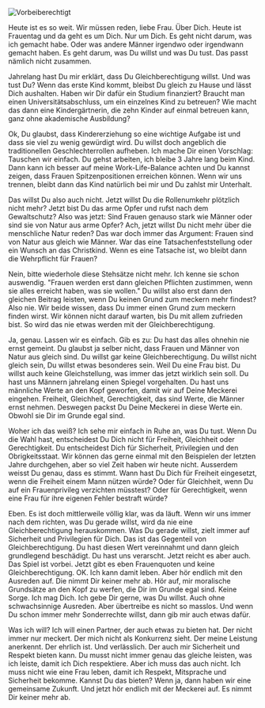 ![Vorbeiberechtigt](http://res.cloudinary.com/ontore/image/upload/v1457428504/Emma-Watson-Bling-Ring-12_ccgve2.jpg)

Heute ist es so weit. Wir müssen reden, liebe Frau. Über Dich. Heute ist Frauentag und da geht es um Dich. Nur um Dich. Es geht nicht darum, was ich gemacht habe. Oder was andere Männer irgendwo oder irgendwann gemacht haben. Es geht darum, was Du willst und was Du tust. Das passt nämlich nicht zusammen.

Jahrelang hast Du mir erklärt, dass Du Gleichberechtigung willst. Und was tust Du? Wenn das erste Kind kommt, bleibst Du gleich zu Hause und lässt Dich aushalten. Haben wir Dir dafür ein Studium finanziert? Braucht man einen Universitätsabschluss, um ein einzelnes Kind zu betreuen? Wie macht das dann eine Kindergärtnerin, die zehn Kinder auf einmal betreuen kann, ganz ohne akademische Ausbildung?

Ok, Du glaubst, dass Kindererziehung so eine wichtige Aufgabe ist und dass sie viel zu wenig gewürdigt wird. Du willst doch angeblich die traditionellen Geschlechterrollen  aufheben. Ich mache Dir einen Vorschlag: Tauschen wir einfach. Du gehst arbeiten, ich bleibe 3 Jahre lang beim Kind. Dann kann ich besser auf meine Work-Life-Balance achten und Du kannst zeigen, dass Frauen Spitzenpositionen erreichen können. Wenn wir uns trennen, bleibt dann das Kind natürlich bei mir und Du zahlst mir Unterhalt.

Das willst Du also auch nicht. Jetzt willst Du die Rollenumkehr plötzlich nicht mehr? Jetzt bist Du das arme Opfer und rufst nach dem Gewaltschutz? Also was jetzt: Sind Frauen genauso stark wie Männer oder sind sie von Natur aus arme Opfer? Ach, jetzt willst Du nicht mehr über die menschliche Natur reden? Das war doch immer das Argument: Frauen sind von Natur aus gleich wie Männer. War das eine Tatsachenfeststellung oder ein Wunsch an das Christkind. Wenn es eine Tatsache ist, wo bleibt dann die Wehrpflicht für Frauen?

Nein, bitte wiederhole diese Stehsätze nicht mehr. Ich kenne sie schon auswendig. "Frauen werden erst dann gleichen Pflichten zustimmen, wenn sie alles erreicht haben, was sie wollen." Du willst also erst dann den gleichen Beitrag leisten, wenn Du keinen Grund zum meckern mehr findest? Also nie. Wir beide wissen, dass Du immer einen Grund zum meckern finden wirst. Wir können nicht darauf warten, bis Du mit allem zufrieden bist. So wird das nie etwas werden mit der Gleichberechtigung.

Ja, genau. Lassen wir es einfach. Gib es zu: Du hast das alles ohnehin nie ernst gemeint. Du glaubst ja selber nicht, dass Frauen und Männer von Natur aus gleich sind. Du willst gar keine Gleichberechtigung. Du willst nicht gleich sein, Du willst etwas besonderes sein. Weil Du eine Frau bist. Du willst auch keine Gleichstellung, was immer das jetzt wirklich sein soll. Du hast uns Männern jahrelang einen Spiegel vorgehalten. Du hast uns männliche Werte an den Kopf geworfen, damit wir auf Deine Meckerei eingehen. Freiheit, Gleichheit, Gerechtigkeit, das sind Werte, die Männer ernst nehmen. Deswegen packst Du Deine Meckerei in diese Werte ein. Obwohl sie Dir im Grunde egal sind.

Woher ich das weiß? Ich sehe mir einfach in Ruhe an, was Du tust. Wenn Du die Wahl hast, entscheidest Du Dich nicht für Freiheit, Gleichheit oder Gerechtigkeit. Du entscheidest Dich für Sicherheit, Privilegien und den Obrigkeitsstaat. Wir können das gerne einmal mit den Beispielen der letzten Jahre durchgehen, aber so viel Zeit haben wir heute nicht. Ausserdem weisst Du genau, dass es stimmt. Wann hast Du Dich für Freiheit eingesetzt, wenn die Freiheit einem Mann nützen würde? Oder für Gleichheit, wenn Du auf ein Frauenprivileg verzichten müsstest? Oder für Gerechtigkeit, wenn eine Frau für ihre eigenen Fehler bestraft würde?

Eben. Es ist doch mittlerweile völlig klar, was da läuft. Wenn wir uns immer nach dem richten, was Du gerade willst, wird da nie eine Gleichberechtigung herauskommen. Was Du gerade willst, zielt immer auf Sicherheit und Privilegien für Dich. Das ist das Gegenteil von Gleichberechtigung. Du hast diesen Wert vereinnahmt und dann gleich grundlegend beschädigt. Du hast uns verarscht. Jetzt reicht es aber auch. Das Spiel ist vorbei. Jetzt gibt es eben Frauenquoten und keine Gleichberechtigung. OK. Ich kann damit leben. Aber hör endlich mit den Ausreden auf. Die nimmt Dir keiner mehr ab. Hör auf, mir moralische Grundsätze an den Kopf zu werfen, die Dir im Grunde egal sind. Keine Sorge. Ich mag Dich. Ich gebe Dir gerne, was Du willst. Auch ohne schwachsinnige Ausreden. Aber übertreibe es nicht so masslos. Und wenn Du schon immer mehr Sonderrechte willst, dann gib mir auch etwas dafür.

Was ich will? Ich will einen Partner, der auch etwas zu bieten hat. Der nicht immer nur meckert. Der mich nicht als Konkurrenz sieht. Der meine Leistung anerkennt. Der ehrlich ist. Und verlässlich. Der auch mir Sicherheit und Respekt bieten kann. Du musst nicht immer genau das gleiche leisten, was ich leiste, damit ich Dich respektiere. Aber ich muss das auch nicht. Ich muss nicht wie eine Frau leben, damit ich Respekt, Mitsprache und Sicherheit bekomme. Kannst Du das bieten? Wenn ja, dann haben wir eine gemeinsame Zukunft. Und jetzt hör endlich mit der Meckerei auf. Es nimmt Dir keiner mehr ab.
